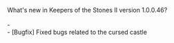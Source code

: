 What's new in Keepers of the Stones II version 1.0.0.46?<br/>
<br />- 
<br />- [Bugfix] Fixed bugs related to the cursed castle